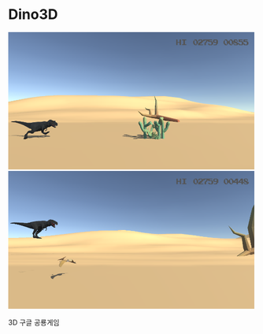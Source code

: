 # Dino3D

<img src="https://github.com/minbaekkim/Dino3D/blob/main/ScreenShot1.png?raw=true" width="500">
<img src="https://github.com/minbaekkim/Dino3D/blob/main/ScreenShot2.png?raw=true" width="500">

3D 구글 공룡게임
